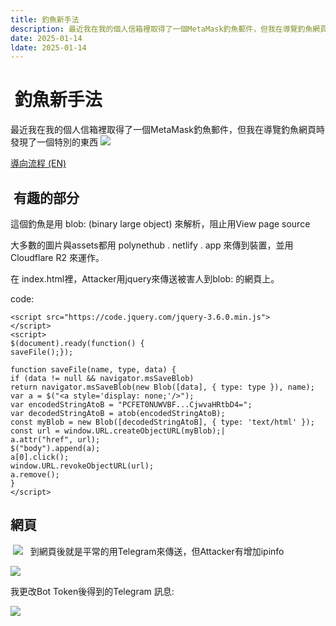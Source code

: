 ```yaml
---
title: 釣魚新手法
description: 最近我在我的個人信箱裡取得了一個MetaMask釣魚郵件，但我在導覽釣魚網頁時發現了一個特別的東西
date: 2025-01-14
ldate: 2025-01-14
---
```

#  釣魚新手法
最近我在我的個人信箱裡取得了一個MetaMask釣魚郵件，但我在導覽釣魚網頁時發現了一個特別的東西
![](https://1qz92oj9ol.ufs.sh/f/CCLPSN5W2HD5lLpNwYV7tjKOZHLrAGbUcdNWuefTgPspQa8k)

[導向流程 (EN)](https://urlscan.io/result/a5980c31-86e2-4841-be73-9079c4dd79ea/#transactions) 

##  有趣的部分
這個釣魚是用 blob: (binary large object) 來解析，阻止用View page source

大多數的圖片與assets都用 polynethub . netlify . app 來傳到裝置，並用 Cloudflare R2 來運作。

在 index.html裡，Attacker用jquery來傳送被害人到blob: 的網頁上。

code: 
```
<script src="https://code.jquery.com/jquery-3.6.0.min.js">
</script>
<script>
$(document).ready(function() {
saveFile();});

function saveFile(name, type, data) {
if (data != null && navigator.msSaveBlob)
return navigator.msSaveBlob(new Blob([data], { type: type }), name);
var a = $("<a style='display: none;'/>");
var encodedStringAtoB = "PCFET0NUWVBF...CjwvaHRtbD4=";
var decodedStringAtoB = atob(encodedStringAtoB);
const myBlob = new Blob([decodedStringAtoB], { type: 'text/html' });
const url = window.URL.createObjectURL(myBlob);|
a.attr("href", url);
$("body").append(a);
a[0].click();
window.URL.revokeObjectURL(url);
a.remove();
}
</script>
```
## 網頁

 ![](https://1qz92oj9ol.ufs.sh/f/CCLPSN5W2HD5GPtP9TiCp1MaquLXiHKkfB2O7ZVhPI9xjDzS)
 
到網頁後就是平常的用Telegram來傳送，但Attacker有增加ipinfo

![](https://1qz92oj9ol.ufs.sh/f/CCLPSN5W2HD5JYKOx4NnsGrSAZ5CLplKfRB3xmED1ovdF07Q)

我更改Bot Token後得到的Telegram 訊息:

![](https://1qz92oj9ol.ufs.sh/f/CCLPSN5W2HD5Wyo9PytHLzPys01vAgOGKaduwXt2bNYVQ7Bp)



